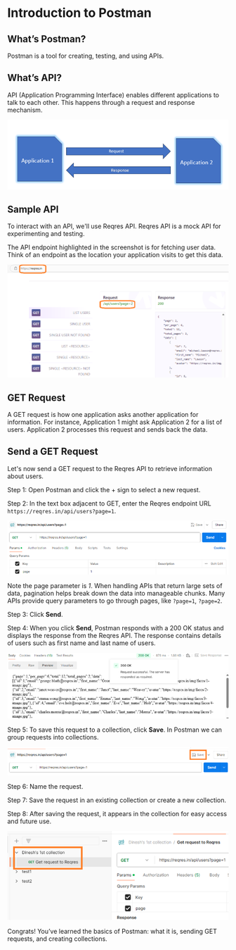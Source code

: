 # Introduction to Postman

## What’s Postman?

Postman is a tool for creating, testing, and using APIs.

## What’s API?

API (Application Programming Interface) enables different applications to talk to each other. This happens through a request and response mechanism.

![Application 1 requesting and Application 2 responding](postmanintro1.png)

## Sample API

To interact with an API, we'll use Reqres API. Reqres API is a mock API for experimenting and testing.

The API endpoint highlighted in the screenshot is for fetching user data. Think of an endpoint as the location your application visits to get this data.

![Endpoint that fetches the second page of user data](postmanintro2.png)

## GET Request

A GET request is how one application asks another application for information. For instance, Application 1 might ask Application 2 for a list of users. Application 2 processes this request and sends back the data.

## Send a GET Request

Let's now send a GET request to the Reqres API to retrieve information about users.

Step 1: Open Postman and click the + sign to select a new request.

Step 2: In the text box adjacent to GET, enter the Reqres endpoint URL `https://reqres.in/api/users?page=1`.

![Postman with the endpoint URL and page parameter displayed is 1](postmanintro3.png)

Note the page parameter is *1*. When handling APIs that return large sets of data, pagination helps break down the data into manageable chunks. Many APIs provide query parameters to go through pages, like `?page=1`, `?page=2`.

Step 3: Click **Send**.

Step 4: When you click **Send**, Postman responds with a 200 OK status and displays the response from the Reqres API. The response contains details of users such as first name and last name of users.

![Response containing details of users](postmanintro4.png)

Step 5: To save this request to a collection, click **Save**. In Postman we can group requests into collections.

![Save button on the UI](postmanintro5.png)

Step 6: Name the request.

Step 7: Save the request in an existing collection or create a new collection.

Step 8: After saving the request, it appears in the collection for easy access and future use.

![Get request saved in a collection](postmanintro6.png)

Congrats! You’ve learned the basics of Postman: what it is, sending GET requests, and creating collections.
